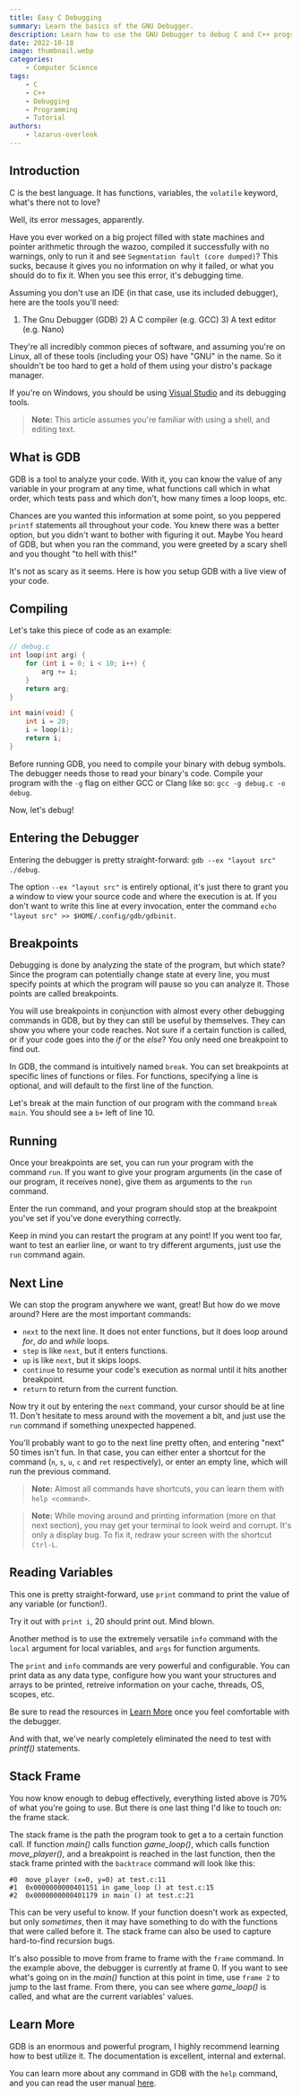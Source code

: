 ```yaml
---
title: Easy C Debugging
summary: Learn the basics of the GNU Debugger.
description: Learn how to use the GNU Debugger to debug C and C++ programs, analyze control flow, inspect variables at run-time, and fix crashes and segmentation faults.
date: 2022-10-18
image: thumbnail.webp
categories:
    - Computer Science
tags:
    - C
    - C++
    - Debugging
    - Programming
    - Tutorial
authors:
    - lazarus-overlook
---
```


## Introduction

C is the best language. It has functions, variables, the `volatile` keyword,
what's there not to love?

Well, its error messages, apparently.

Have you ever worked on a big project filled with state machines and pointer
arithmetic through the wazoo, compiled it successfully with no warnings, only to
run it and see `Segmentation fault (core dumped)`? This sucks, because it gives
you no information on why it failed, or what you should do to fix it. When you
see this error, it's debugging time.

Assuming you don't use an IDE (in that case, use its included debugger), here
are the tools you'll need:

1) The Gnu Debugger (GDB) 2) A C compiler (e.g. GCC) 3) A text editor
(e.g. Nano)

They're all incredibly common pieces of software, and assuming you're on Linux,
all of these tools (including your OS) have "GNU" in the name. So it shouldn't
be too hard to get a hold of them using your distro's package manager.

If you're on Windows, you should be using [Visual
Studio](https://visualstudio.microsoft.com/) and its debugging tools.

> **Note:** This article assumes you're familiar with using a shell, and
> editing text.

## What is GDB
GDB is a tool to analyze your code. With it, you can know the value of any
variable in your program at any time, what functions call which in what order,
which tests pass and which don't, how many times a loop loops, etc.

Chances are you wanted this information at some point, so you peppered
`printf` statements all throughout your code. You knew there was a better
option, but you didn't want to bother with figuring it out. Maybe You heard of
GDB, but when you ran the command, you were greeted by a scary shell and you
thought "to hell with this!"

It's not as scary as it seems. Here is how you setup GDB with a live view of
your code.

## Compiling
Let's take this piece of code as an example:
```c
// debug.c
int loop(int arg) {
	for (int i = 0; i < 10; i++) {
		arg += i;
	}
	return arg;
}

int main(void) {
	int i = 20;
	i = loop(i);
	return i;
}
```

Before running GDB, you need to compile your binary with debug symbols. The
debugger needs those to read your binary's code. Compile your program with the
`-g` flag on either GCC or Clang like so: `gcc -g debug.c -o debug`.

Now, let's debug!

## Entering the Debugger

Entering the debugger is pretty straight-forward: `gdb --ex "layout src"
./debug`.

The option `--ex "layout src"` is entirely optional, it's just there to grant
you a window to view your source code and where the execution is at. If you
don't want to write this line at every invocation, enter the command `echo
"layout src" >> $HOME/.config/gdb/gdbinit`.

## Breakpoints

Debugging is done by analyzing the state of the program, but which state? Since
the program can potentially change state at every line, you must specify points
at which the program will pause so you can analyze it. Those points are
called breakpoints.

You will use breakpoints in conjunction with almost every other debugging
commands in GDB, but by they can still be useful by themselves. They can show
you where your code reaches. Not sure if a certain function is called, or if
your code goes into the *if* or the *else*? You only need one breakpoint to find
out.

In GDB, the command is intuitively named `break`. You can set breakpoints at
specific lines of functions or files. For functions, specifying a line is
optional, and will default to the first line of the function.

Let's break at the main function of our program with the command `break
main`. You should see a `b+` left of line 10.

## Running

Once your breakpoints are set, you can run your program with the command
`run`. If you want to give your program arguments (in the case of our program,
it receives none), give them as arguments to the `run` command.

Enter the run command, and your program should stop at the breakpoint you've set
if you've done everything correctly.

Keep in mind you can restart the program at any point! If you went too far, want
to test an earlier line, or want to try different arguments, just use the `run`
command again.

## Next Line

We can stop the program anywhere we want, great! But how do we move around? Here
are the most important commands:

* `next` to the next line. It does not enter functions, but it does loop around
  *for*, *do* and *while* loops.
* `step` is like `next`, but it enters functions.
* `up` is like `next`, but it skips loops.
* `continue` to resume your code's execution as normal until it hits another
  breakpoint.
* `return` to return from the current function.
  
Now try it out by entering the `next` command, your cursor should be at
line 11. Don't hesitate to mess around with the movement a bit, and just use the
`run` command if something unexpected happened.

You'll probably want to go to the next line pretty often, and entering "next" 50
times isn't fun. In that case, you can either enter a shortcut for the command
(`n`, `s`, `u`, `c` and `ret` respectively), or enter an empty line, which will
run the previous command.

> **Note:** Almost all commands have shortcuts, you can learn them with `help
> <command>`.

> **Note:** While moving around and printing information (more on that next
> section), you may get your terminal to look weird and corrupt. It's only a
> display bug. To fix it, redraw your screen with the shortcut `Ctrl-L`.

## Reading Variables

This one is pretty straight-forward, use `print` command to print the value of
any variable (or function!).

Try it out with `print i`, 20 should print out. Mind blown.

Another method is to use the extremely versatile `info` command with the `local`
argument for local variables, and `args` for function arguments.

The `print` and `info` commands are very powerful and configurable. You can
print data as any data type, configure how you want your structures and arrays
to be printed, retreive information on your cache, threads, OS, scopes, etc.

Be sure to read the resources in [Learn More](#learn-more) once you feel
comfortable with the debugger.

And with that, we've nearly completely eliminated the need to test with
*printf()* statements.

## Stack Frame

You now know enough to debug effectively, everything listed above is 70% of what
you're going to use. But there is one last thing I'd like to touch on: the frame
stack.

The stack frame is the path the program took to get a to a certain function
call. If function *main()* calls function *game_loop()*, which calls function
*move_player()*, and a breakpoint is reached in the last function, then the
stack frame printed with the `backtrace` command will look like this:

```
#0  move_player (x=0, y=0) at test.c:11
#1  0x0000000000401151 in game_loop () at test.c:15
#2  0x0000000000401179 in main () at test.c:21
```

This can be very useful to know. If your function doesn't work as expected, but
only *sometimes*, then it may have something to do with the functions that were
called before it. The stack frame can also be used to capture hard-to-find
recursion bugs.

It's also possible to move from frame to frame with the `frame` command. In the
example above, the debugger is currently at frame 0. If you want to see what's
going on in the *main()* function at this point in time, use `frame 2` to jump
to the last frame. From there, you can see where *game_loop()* is called, and
what are the current variables' values.

## Learn More
GDB is an enormous and powerful program, I highly recommend learning how to best
utilize it. The documentation is excellent, internal and external.

You can learn more about any command in GDB with the `help` command, and you can
read the user manual [here](https://sourceware.org/gdb/current/onlinedocs/gdb/).
